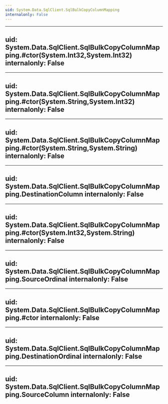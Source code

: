 ```yaml
---
uid: System.Data.SqlClient.SqlBulkCopyColumnMapping
internalonly: False
---
```


---
uid: System.Data.SqlClient.SqlBulkCopyColumnMapping.#ctor(System.Int32,System.Int32)
internalonly: False
---

---
uid: System.Data.SqlClient.SqlBulkCopyColumnMapping.#ctor(System.String,System.Int32)
internalonly: False
---

---
uid: System.Data.SqlClient.SqlBulkCopyColumnMapping.#ctor(System.String,System.String)
internalonly: False
---

---
uid: System.Data.SqlClient.SqlBulkCopyColumnMapping.DestinationColumn
internalonly: False
---

---
uid: System.Data.SqlClient.SqlBulkCopyColumnMapping.#ctor(System.Int32,System.String)
internalonly: False
---

---
uid: System.Data.SqlClient.SqlBulkCopyColumnMapping.SourceOrdinal
internalonly: False
---

---
uid: System.Data.SqlClient.SqlBulkCopyColumnMapping.#ctor
internalonly: False
---

---
uid: System.Data.SqlClient.SqlBulkCopyColumnMapping.DestinationOrdinal
internalonly: False
---

---
uid: System.Data.SqlClient.SqlBulkCopyColumnMapping.SourceColumn
internalonly: False
---
